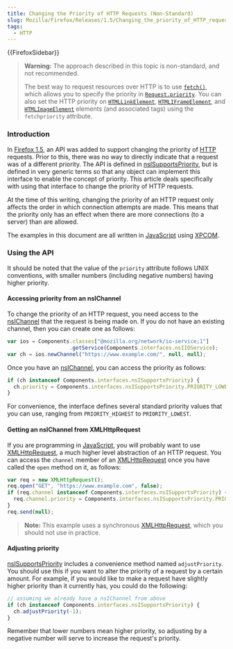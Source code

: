 ```yaml
---
title: Changing the Priority of HTTP Requests (Non-Standard)
slug: Mozilla/Firefox/Releases/1.5/Changing_the_priority_of_HTTP_requests
tags:
  - HTTP
---
```

{{FirefoxSidebar}}

> **Warning:** The approach described in this topic is non-standard, and not recommended.
>
> The best way to request resources over HTTP is to use [`fetch()`](/en-US/docs/Web/API/fetch), which allows you to specify the priority in [`Request.priority`](/en-US/docs/Web/API/Request/priority).
> You can also set the HTTP priority on [`HTMLLinkElement`](/en-US/docs/Web/API/HTMLLinkElement/fetchpriority), [`HTMLIFrameElement`](/en-US/docs/Web/API/HTMLIFrameElement/fetchpriority), and [`HTMLImageElement`](/en-US/docs/Web/API/HTMLImageElement/fetchpriority) elements (and associated tags) using the `fetchpriority` attribute.



### Introduction

In [Firefox 1.5](/en-US/docs/Mozilla/Firefox/Releases/1.5), an API was added to support changing the priority of [HTTP](/en-US/docs/Web/HTTP) requests. Prior to this, there was no way to directly indicate that a request was of a different priority. The API is defined in [nsISupportsPriority](/en-US/docs/nsISupportsPriority), but is defined in very generic terms so that any object can implement this interface to enable the concept of priority. This article deals specifically with using that interface to change the priority of HTTP requests.

At the time of this writing, changing the priority of an HTTP request only affects the order in which connection attempts are made. This means that the priority only has an effect when there are more connections (to a server) than are allowed.

The examples in this document are all written in [JavaScript](/en-US/docs/Web/JavaScript) using [XPCOM](/en-US/docs/XPCOM).

### Using the API

It should be noted that the value of the `priority` attribute follows UNIX conventions, with smaller numbers (including negative numbers) having higher priority.

#### Accessing priority from an nsIChannel

To change the priority of an HTTP request, you need access to the [nsIChannel](/en-US/docs/XPCOM_Interface_Reference/nsIChannel) that the request is being made on. If you do not have an existing channel, then you can create one as follows:

```js
var ios = Components.classes["@mozilla.org/network/io-service;1"]
                    .getService(Components.interfaces.nsIIOService);
var ch = ios.newChannel("https://www.example.com/", null, null);
```

Once you have an [nsIChannel](/en-US/docs/XPCOM_Interface_Reference/nsIChannel), you can access the priority as follows:

```js
if (ch instanceof Components.interfaces.nsISupportsPriority) {
  ch.priority = Components.interfaces.nsISupportsPriority.PRIORITY_LOWEST;
}
```

For convenience, the interface defines several standard priority values that you can use, ranging from `PRIORITY_HIGHEST` to `PRIORITY_LOWEST`.

#### Getting an nsIChannel from XMLHttpRequest

If you are programming in [JavaScript](/en-US/docs/Web/JavaScript), you will probably want to use [XMLHttpRequest](/en-US/docs/Web/API/XMLHttpRequest), a much higher level abstraction of an HTTP request. You can access the `channel` member of an [XMLHttpRequest](/en-US/docs/Web/API/XMLHttpRequest) once you have called the `open` method on it, as follows:

```js
var req = new XMLHttpRequest();
req.open("GET", "https://www.example.com", false);
if (req.channel instanceof Components.interfaces.nsISupportsPriority) {
  req.channel.priority = Components.interfaces.nsISupportsPriority.PRIORITY_LOWEST;
}
req.send(null);
```

> **Note:** This example uses a synchronous [XMLHttpRequest](/en-US/docs/Web/API/XMLHttpRequest), which you should not use in practice.

#### Adjusting priority

[nsISupportsPriority](/en-US/docs/nsISupportsPriority#adjustPriority) includes a convenience method named `adjustPriority`. You should use this if you want to alter the priority of a request by a certain amount. For example, if you would like to make a request have slightly higher priority than it currently has, you could do the following:

```js
// assuming we already have a nsIChannel from above
if (ch instanceof Components.interfaces.nsISupportsPriority) {
  ch.adjustPriority(-1);
}
```

Remember that lower numbers mean higher priority, so adjusting by a negative number will serve to increase the request's priority.
